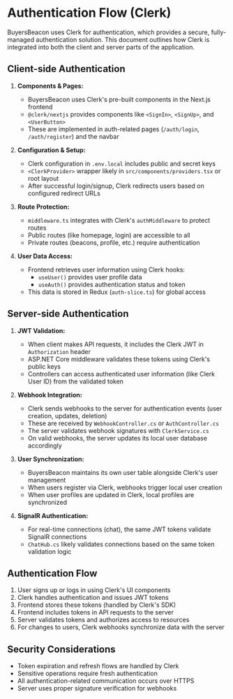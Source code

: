 # Authentication Flow (Clerk)

BuyersBeacon uses Clerk for authentication, which provides a secure, fully-managed authentication solution. This document outlines how Clerk is integrated into both the client and server parts of the application.

## Client-side Authentication

1. **Components & Pages:**
   * BuyersBeacon uses Clerk's pre-built components in the Next.js frontend
   * `@clerk/nextjs` provides components like `<SignIn>`, `<SignUp>`, and `<UserButton>`
   * These are implemented in auth-related pages (`/auth/login`, `/auth/register`) and the navbar

2. **Configuration & Setup:**
   * Clerk configuration in `.env.local` includes public and secret keys
   * `<ClerkProvider>` wrapper likely in `src/components/providers.tsx` or root layout
   * After successful login/signup, Clerk redirects users based on configured redirect URLs

3. **Route Protection:**
   * `middleware.ts` integrates with Clerk's `authMiddleware` to protect routes
   * Public routes (like homepage, login) are accessible to all
   * Private routes (beacons, profile, etc.) require authentication

4. **User Data Access:**
   * Frontend retrieves user information using Clerk hooks:
     * `useUser()` provides user profile data
     * `useAuth()` provides authentication status and token
   * This data is stored in Redux (`auth-slice.ts`) for global access

## Server-side Authentication

1. **JWT Validation:**
   * When client makes API requests, it includes the Clerk JWT in `Authorization` header
   * ASP.NET Core middleware validates these tokens using Clerk's public keys
   * Controllers can access authenticated user information (like Clerk User ID) from the validated token

2. **Webhook Integration:**
   * Clerk sends webhooks to the server for authentication events (user creation, updates, deletion)
   * These are received by `WebhookController.cs` or `AuthController.cs`
   * The server validates webhook signatures with `ClerkService.cs`
   * On valid webhooks, the server updates its local user database accordingly

3. **User Synchronization:**
   * BuyersBeacon maintains its own user table alongside Clerk's user management
   * When users register via Clerk, webhooks trigger local user creation
   * When user profiles are updated in Clerk, local profiles are synchronized

4. **SignalR Authentication:**
   * For real-time connections (chat), the same JWT tokens validate SignalR connections
   * `ChatHub.cs` likely validates connections based on the same token validation logic

## Authentication Flow

1. User signs up or logs in using Clerk's UI components
2. Clerk handles authentication and issues JWT tokens
3. Frontend stores these tokens (handled by Clerk's SDK)
4. Frontend includes tokens in API requests to the server
5. Server validates tokens and authorizes access to resources
6. For changes to users, Clerk webhooks synchronize data with the server

## Security Considerations

* Token expiration and refresh flows are handled by Clerk
* Sensitive operations require fresh authentication
* All authentication-related communication occurs over HTTPS
* Server uses proper signature verification for webhooks